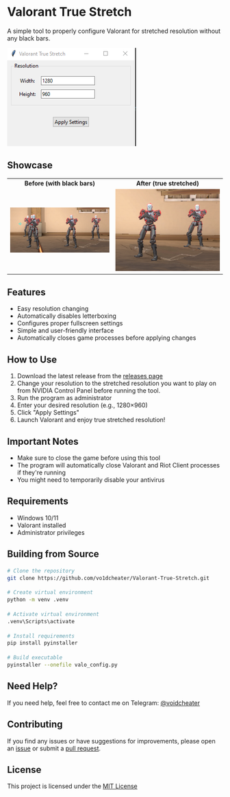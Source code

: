 # Valorant True Stretch

A simple tool to properly configure Valorant for stretched resolution without any black bars.

![App Interface](screenshots/app.png)

## Showcase

<div align="center">
  <table>
    <tr>
      <td align="center"><b>Before (with black bars)</b></td>
      <td align="center"><b>After (true stretched)</b></td>
    </tr>
    <tr>
      <td><img src="screenshots/before.png" width="400"/></td>
      <td><img src="screenshots/after.png" width="400"/></td>
    </tr>
  </table>
</div>

## Features
- Easy resolution changing
- Automatically disables letterboxing
- Configures proper fullscreen settings
- Simple and user-friendly interface
- Automatically closes game processes before applying changes

## How to Use
1. Download the latest release from the [releases page](../../releases)
2. Change your resolution to the stretched resolution you want to play on from NVIDIA Control Panel before running the tool.
3. Run the program as administrator
4. Enter your desired resolution (e.g., 1280×960)
5. Click "Apply Settings"
6. Launch Valorant and enjoy true stretched resolution!

## Important Notes
- Make sure to close the game before using this tool
- The program will automatically close Valorant and Riot Client processes if they're running
- You might need to temporarily disable your antivirus

## Requirements
- Windows 10/11
- Valorant installed
- Administrator privileges

## Building from Source
```bash
# Clone the repository
git clone https://github.com/vo1dcheater/Valorant-True-Stretch.git

# Create virtual environment
python -m venv .venv

# Activate virtual environment
.venv\Scripts\activate

# Install requirements
pip install pyinstaller

# Build executable
pyinstaller --onefile valo_config.py
```

## Need Help?
If you need help, feel free to contact me on Telegram: [@voidcheater](https://t.me/voidcheater)

## Contributing
If you find any issues or have suggestions for improvements, please open an [issue](../../issues) or submit a [pull request](../../pulls).

## License
This project is licensed under the [MIT License](LICENSE)
